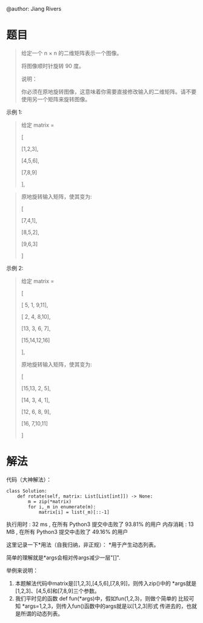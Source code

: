 @author: Jiang Rivers

# 题目
> 给定一个 n × n 的二维矩阵表示一个图像。
>
> 将图像顺时针旋转 90 度。
>
> 说明：
>
> 你必须在原地旋转图像，这意味着你需要直接修改输入的二维矩阵。请不要使用另一个矩阵来旋转图像。

示例 1:

> 给定 matrix = 
>
>  [
>
>   [1,2,3],
>
>   [4,5,6],
>
>   [7,8,9]
>
>  ],

> 原地旋转输入矩阵，使其变为:
>
>  [
>
>   [7,4,1],
>
>   [8,5,2],
>
>   [9,6,3]
>
> ]

示例 2:

> 给定 matrix =
>
> [
>
>   [ 5, 1, 9,11],
>
>   [ 2, 4, 8,10],
>
>   [13, 3, 6, 7],
>
>   [15,14,12,16]
>
> ], 
>
> 原地旋转输入矩阵，使其变为:
>
> [
>
>   [15,13, 2, 5],
>
>   [14, 3, 4, 1],
>
>   [12, 6, 8, 9],
>
>   [16, 7,10,11]
>
> ]

# 解法
代码（大神解法）：

```
class Solution:
    def rotate(self, matrix: List[List[int]]) -> None:
        m = zip(*matrix) 
        for i,_m in enumerate(m):
            matrix[i] = list(_m)[::-1]
```

执行用时 :
32 ms
, 在所有 Python3 提交中击败了
93.81%
的用户
内存消耗 :
13 MB
, 在所有 Python3 提交中击败了
49.16%
的用户

这里记录一下*用法（自我归纳，非正规）：
*用于产生动态列表。

简单的理解就是*args会相对传args减少一层"[]".

举例来说明：

1. 本题解法代码中matrix是[[1,2,3],[4,5,6],[7,8,9]]，则传入zip()中的
*args就是[1,2,3]、[4,5,6]和[7,8,9]三个参数。
2. 我们平时见的函数 def fun(*args)中，假如fun(1,2,3)，则做个简单的
比较可知 *args=1,2,3，则传入fun()函数中的args就是以[1,2,3]形式
传进去的，也就是所谓的动态列表。